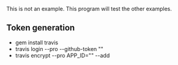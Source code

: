 This is not an example. This program will test the other examples.

## Token generation
- gem install travis
- travis login --pro --github-token "<github token>"
- travis encrypt --pro APP_ID="<wolfram token>" --add

